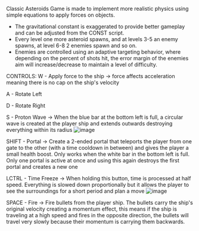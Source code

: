 Classic Asteroids Game is made to implement more realistic physics using simple equations to apply forces on objects. 
- The gravitational constant is exaggerated to provide better gameplay and can be adjusted from the CONST script.
- Every level one more asteroid spawns, and at levels 3-5 an enemy spawns, at level 6-8 2 enemies spawn and so on.
- Enemies are controlled using an adaptive targeting behavior, where depending on the percent of shots hit, the error margin of the enemies aim will increase/decrease to maintain a level of difficulty.

CONTROLS:
W - Apply force to the ship -> force affects acceleration meaning there is no cap on the ship's velocity

A - Rotate Left

D - Rotate Right

S - Proton Wave -> When the blue bar at the bottom left is full, a circular wave is created at the player ship and extends outwards destroying everything within its radius
![image](https://github.com/user-attachments/assets/a24014c2-a752-4ac0-8bc6-ed83a38903c0)


SHIFT - Portal -> Create a 2-ended portal that teleports the player from one gate to the other (with a time cooldown in between) and gives the player a small health boost. Only works when the white bar in the bottom left is full. Only one portal is active at once and 
using this again destroys the first portal and creates a new one

LCTRL - Time Freeze -> When holding this button, time is processed at half speed. Everything is slowed down proportionally but it allows the player to see the surroundings for a short period and plan a move
![image](https://github.com/user-attachments/assets/343aef50-5527-4fce-9eb9-d658525a66cc)

SPACE - Fire -> Fire bullets from the player ship. The bullets carry the ship's original velocity creating a momentum effect, this means if the ship is traveling at a high speed and fires in the opposite direction, the bullets will travel very slowly because their momentum is carrying them backwards. 
